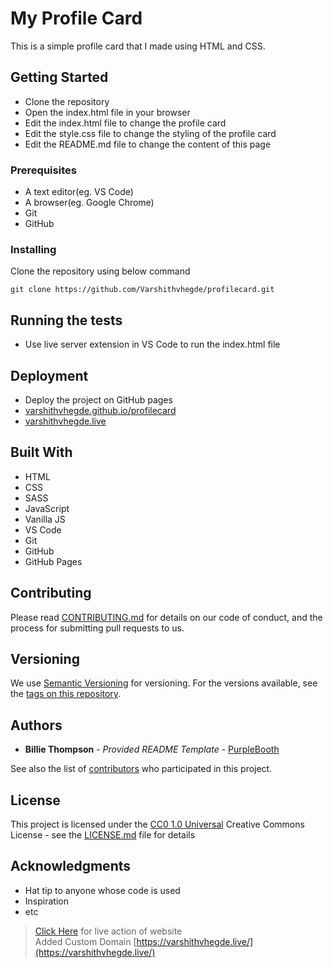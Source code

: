 # My Profile Card 

This is a simple profile card that I made using HTML and CSS.

## Getting Started

- Clone the repository
- Open the index.html file in your browser
- Edit the index.html file to change the profile card
- Edit the style.css file to change the styling of the profile card
- Edit the README.md file to change the content of this page

### Prerequisites

- A text editor(eg. VS Code)
- A browser(eg. Google Chrome)
- Git
- GitHub

### Installing

Clone the repository using below command

    git clone https://github.com/Varshithvhegde/profilecard.git



## Running the tests

- Use live server extension in VS Code to run the index.html file


## Deployment

- Deploy the project on GitHub pages
- [varshithvhegde.github.io/profilecard](https://varshithvhegde.github.io/profilecard/)
- [varshithvhegde.live](https://varshithvhegde.live)

## Built With

- HTML
- CSS
- SASS
- JavaScript
- Vanilla JS
- VS Code
- Git
- GitHub
- GitHub Pages

## Contributing

Please read [CONTRIBUTING.md](CONTRIBUTING.md) for details on our code
of conduct, and the process for submitting pull requests to us.

## Versioning

We use [Semantic Versioning](http://semver.org/) for versioning. For the versions
available, see the [tags on this
repository](https://github.com/PurpleBooth/a-good-readme-template/tags).

## Authors

  - **Billie Thompson** - *Provided README Template* -
    [PurpleBooth](https://github.com/PurpleBooth)

See also the list of
[contributors](https://github.com/PurpleBooth/a-good-readme-template/contributors)
who participated in this project.

## License

This project is licensed under the [CC0 1.0 Universal](LICENSE.md)
Creative Commons License - see the [LICENSE.md](LICENSE.md) file for
details

## Acknowledgments

  - Hat tip to anyone whose code is used
  - Inspiration
  - etc


> [Click Here](https://varshithvhegde.me/profilecard/) for live action of website  
> Added Custom Domain [https://varshithvhegde.live/](https://varshithvhegde.live/)
